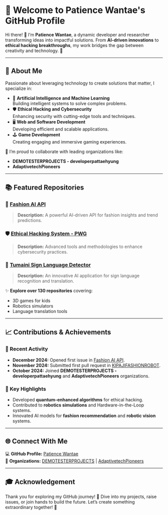 # 🌟 Welcome to Patience Wantae's GitHub Profile

Hi there! 👋 I’m **Patience Wantae**, a dynamic developer and researcher transforming ideas into impactful solutions. From **AI-driven innovations** to **ethical hacking breakthroughs**, my work bridges the gap between creativity and technology. 🚀

---

## 🎯 About Me
Passionate about leveraging technology to create solutions that matter, I specialize in:
- 🤖 **Artificial Intelligence and Machine Learning**  
  Building intelligent systems to solve complex problems.
- 🛡️ **Ethical Hacking and Cybersecurity**  
  Enhancing security with cutting-edge tools and techniques.
- 🖥️ **Web and Software Development**  
  Developing efficient and scalable applications.
- 🕹️ **Game Development**  
  Creating engaging and immersive gaming experiences.

🌟 I’m proud to collaborate with leading organizations like:
- **DEMOTESTERPROJECTS - developerpattaehyung**
- **AdaptivetechPioneers**

---

## 📚 Featured Repositories

### 🎨 [Fashion AI API](https://github.com/Patiencewantae123/fashion_ai_api)
> **Description:** A powerful AI-driven API for fashion insights and trend predictions.

### 🛡️ [Ethical Hacking System - PWG](https://github.com/Patiencewantae123/Ethicalhackingsystem-PWG)
> **Description:** Advanced tools and methodologies to enhance cybersecurity practices.

### 🤟 [Tumaini Sign Language Detector](https://github.com/AdaptivetechPioneers/TumainiSignlanguageDectetor)
> **Description:** An innovative AI application for sign language recognition and translation.

✨ **Explore over 130 repositories** covering:
- 3D games for kids
- Robotics simulators
- Language translation tools

---

## 📈 Contributions & Achievements

### 🌟 Recent Activity
- **December 2024:** Opened first issue in [Fashion AI API](https://github.com/Patiencewantae123/fashion_ai_api).
- **November 2024:** Submitted first pull request in [KIPAJIFASHIONROBOT](https://github.com/Research-Innovation-Hub-PIU/KIPAJIFASHIONROBOT).
- **October 2024:** Joined **DEMOTESTERPROJECTS - developerpattaehyung** and **AdaptivetechPioneers** organizations.

### 🏅 Key Highlights
- Developed **quantum-enhanced algorithms** for ethical hacking.
- Contributed to **robotics simulations** and Hardware-in-the-Loop systems.
- Innovated AI models for **fashion recommendation** and **robotic vision** systems.

---

## 🌐 Connect With Me

💻 **GitHub Profile:** [Patience Wantae](https://github.com/Patiencewantae123)  
🤝 **Organizations:** [DEMOTESTERPROJECTS](https://github.com/DEMOTESTERPROJECTS) | [AdaptivetechPioneers](https://github.com/AdaptivetechPioneers)

---

## 🎓 Acknowledgement
Thank you for exploring my GitHub journey! 💖 Dive into my projects, raise issues, or join hands to build the future. Let’s create something extraordinary together! 🌟
